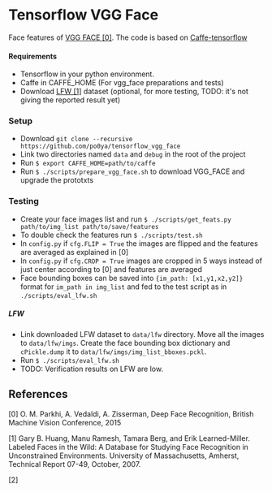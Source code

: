 # Tensorflow VGG Face

Face features of [VGG FACE [0]](http://www.robots.ox.ac.uk/~vgg/software/vgg_face/). The code is based on [Caffe-tensorflow](https://github.com/ethereon/caffe-tensorflow)


#### Requirements
- Tensorflow in your python environment.
- Caffe in CAFFE_HOME (For vgg_face preparations and tests)
- Download [LFW [1]](http://vis-www.cs.umass.edu/lfw/) dataset (optional, for more testing, TODO: it's not giving the reported result yet)

### Setup
- Download `git clone --recursive https://github.com/po0ya/tensorflow_vgg_face`
- Link two directories named `data` and `debug` in the root of the project
- Run `$ export CAFFE_HOME=path/to/caffe`
- Run `$ ./scripts/prepare_vgg_face.sh` to download VGG_FACE and upgrade the prototxts

### Testing
- Create your face images list and run `$ ./scripts/get_feats.py path/to/img_list path/to/save/features`
- To double check the features run `$ ./scripts/test.sh`
- In `config.py` if `cfg.FLIP = True` the images are flipped and the features are averaged as explained in [0]
- In `config.py` if `cfg.CROP = True` images are cropped in 5 ways instead of just center according to [0] and features are averaged
- Face bounding boxes can be saved into `{im_path: [x1,y1,x2,y2]}` format for `im_path in img_list` and fed to the test script
as in `./scripts/eval_lfw.sh`

##### LFW
- Link downloaded LFW dataset to `data/lfw` directory. Move all the images to `data/lfw/imgs`. Create the face bounding box dictionary 
and `cPickle.dump` it to `data/lfw/imgs/img_list_bboxes.pckl`.
- Run `$ ./scripts/eval_lfw.sh` 
- TODO: Verification results on LFW are low.

## References
 [0]  O. M. Parkhi, A. Vedaldi, A. Zisserman, Deep Face Recognition, British Machine Vision Conference, 2015 
 
 [1] Gary B. Huang, Manu Ramesh, Tamara Berg, and Erik Learned-Miller. Labeled Faces in the Wild: A Database for Studying Face Recognition in Unconstrained Environments. University of Massachusetts, Amherst, Technical Report 07-49, October, 2007.
 
 [2]